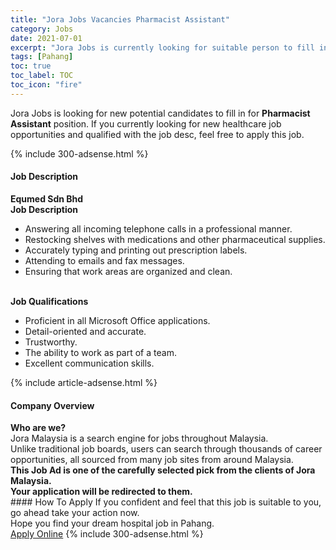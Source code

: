 ```yaml
---
title: "Jora Jobs Vacancies Pharmacist Assistant" 
category: Jobs 
date: 2021-07-01 
excerpt: "Jora Jobs is currently looking for suitable person to fill in the Pharmacist Assistant which positioned at Pahang" 
tags: [Pahang] 
toc: true 
toc_label: TOC 
toc_icon: "fire" 
--- 
```


<p>Jora Jobs is looking for new potential candidates to fill in for <b>Pharmacist Assistant</b> position. If you currently looking for new healthcare job opportunities and qualified with the job desc, feel free to apply this job.
</p>{% include 300-adsense.html %} 
<div><div><h4>Job Description</h4></div><div><div><span><div><div><strong>Equmed Sdn Bhd</strong></div><div><div><strong>Job Description</strong></div><ul><li>Answering all incoming telephone calls in a professional manner.</li><li>Restocking shelves with medications and other pharmaceutical supplies.</li><li>Accurately typing and printing out prescription labels.</li><li>Attending to emails and fax messages.</li><li>Ensuring that work areas are organized and clean.</li></ul><div><br><strong>Job Qualifications</strong></div><ul><li>Proficient in all Microsoft Office applications.</li><li>Detail-oriented and accurate.</li><li>Trustworthy.</li><li>The ability to work as part of a team.</li><li>Excellent communication skills.</li></ul></div></div></span></div></div></div> 
{% include article-adsense.html %} 
<div><div><h4>Company Overview</h4></div><div><div><span><div><div>
<strong>Who are we?</strong></div>
<div>
	Jora Malaysia is a search engine for jobs throughout Malaysia.<br>
	Unlike traditional job boards, users can search through thousands of career opportunities, all sourced from many job sites from around Malaysia.&#160;</div>
<div>
<div>
<strong>This Job Ad is one of the carefully selected pick from the clients of Jora Malaysia.</strong></div>
<div>
<strong>Your application will be redirected to them.</strong></div>
</div></div></span></div></div></div> 
#### How To Apply 
If you confident and feel that this job is suitable to you, go ahead take your action now. <br/> 
Hope you find your dream hospital job in Pahang. <br/> 
<a href="https://www.jobstreet.com.my/en/job/pharmacist-assistant-4603909?jobId=jobstreet-my-job-4603909" class="btn btn--warning" target="_blank" rel="nofollow noopenner">Apply Online</a> 
{% include 300-adsense.html %} 